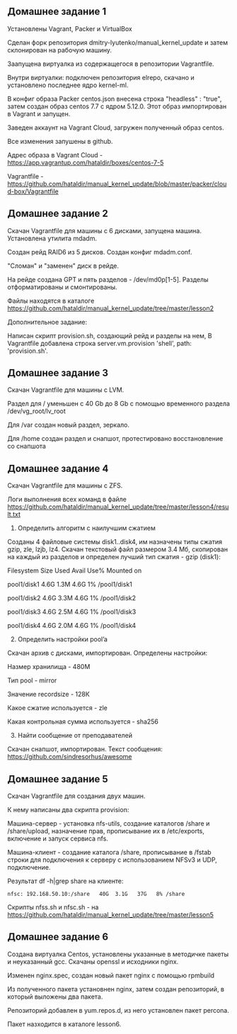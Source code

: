 ## Домашнее задание 1

Установлены Vagrant, Packer и VirtualBox

Сделан форк репозитория dmitry-lyutenko/manual_kernel_update и затем склонирован на рабочую машину.

Заапущена виртуалка из содержащегося в репозитории Vagrantfile.

Внутри виртуалки: подключен репозитория elrepo, скачано и установлено последнее ядро kernel-ml.

В конфиг образа Packer centos.json внесена строка "headless" : "true", затем создан образ centos 7.7 с ядром 5.12.0. Этот образ импортирован в Vagrant и запущен.

Заведен аккаунт на Vagrant Cloud, загружен полученный образ centos.

Все изменения запушены в github.

Адрес образа в Vagrant Cloud - https://app.vagrantup.com/hataldir/boxes/centos-7-5

Vagrantfile - https://github.com/hataldir/manual_kernel_update/blob/master/packer/cloud-box/Vagrantfile

## Домашнее задание 2

Скачан Vagrantfile для машины с 6 дисками, запущена машина. Установлена утилита mdadm.

Создан рейд RAID6 из 5 дисков. Создан конфиг mdadm.conf.

"Сломан" и "заменен" диск в рейде.

На рейде создана GPT и пять разделов - /dev/md0p[1-5]. Разделы отформатированы и смонтированы.

Файлы находятся в каталоге https://github.com/hataldir/manual_kernel_update/tree/master/lesson2 

Дополнительное задание:

Написан скрипт provision.sh, создающий рейд и разделы на нем, В Vagrantfile добавлена строка  server.vm.provision 'shell', path: 'provision.sh'.


## Домашнее задание 3

Скачан Vagrantfile для машины с LVM. 

Раздел для / уменьшен с 40 Gb до 8 Gb с помощью временного раздела /dev/vg_root/lv_root

Для /var создан новый раздел, зеркало.

Для /home создан раздел и снапшот, протестировано восстановление со снапшота


## Домашнее задание 4

Скачан Vagrantfile для машины с ZFS.

Логи выполнения всех команд в файле https://github.com/hataldir/manual_kernel_update/tree/master/lesson4/result.txt

1. Определить алгоритм с наилучшим сжатием

Созданы 4 файловые системы disk1..disk4, им назначены типы сжатия gzip, zle, lzjb, lz4. Скачан текстовый файл размером 3.4 Мб, скопирован на каждый из разделов и определен лучший тип сжатия - gzip (disk1):

Filesystem      Size  Used Avail Use% Mounted on

pool1/disk1     4.6G  1.3M  4.6G   1% /pool1/disk1

pool1/disk2     4.6G  3.3M  4.6G   1% /pool1/disk2

pool1/disk3     4.6G  2.5M  4.6G   1% /pool1/disk3

pool1/disk4     4.6G  2.0M  4.6G   1% /pool1/disk4

2.  Определить настройки pool’a

Скачан архив с дисками, импортирован. Определены настройки:

Hазмер хранилища - 480М

Тип pool - mirror

Значение recordsize - 128К

Какое сжатие используется - zle

Какая контрольная сумма используется - sha256

3. Найти сообщение от преподавателей 

Скачан снапшот, импортирован. Текст сообщения: https://github.com/sindresorhus/awesome

## Домашнее задание 5

Скачан Vagrantfile для создания двух машин.

К нему написаны два скрипта provision:

Машина-сервер - установка nfs-utils, создание каталогов /share и /share/upload, назначение прав, прописывание их в /etc/exports,
включение и запуск сервиса nfs.

Машина-клиент - создание каталога /share, прописывание в /fstab строки для подключения к серверу с использованием NFSv3 и UDP, подключение.

Результат df -h|grep share на клиенте:

    nfsc: 192.168.50.10:/share   40G  3.1G   37G   8% /share

Скрипты nfss.sh и nfsc.sh - на https://github.com/hataldir/manual_kernel_update/tree/master/lesson5

## Домашнее задание 6

Создана виртуалка Centos, установлены указанные в методичке пакеты и неуказанный gcc. Скачаны openssl и исходники nginx.

Изменен nginx.spec, создан новый пакет nginx с помощью rpmbuild

Из полученного пакета установнен nginx, затем создан репозиторий, в который выложены два пакета.

Репозиторий добавлен в yum.repos.d, из него установлен пакет percona.

Пакет назходится в каталоге lesson6.

 
